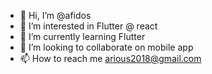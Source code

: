 - 👋 Hi, I’m @afidos
- 👀 I’m interested in Flutter @ react
- 🌱 I’m currently learning Flutter
- 💞️ I’m looking to collaborate on mobile app
- 📫 How to reach me arious2018@gmail.com

<!---
afidos/afidos is a ✨ special ✨ repository because its `README.md` (this file) appears on your GitHub profile.
You can click the Preview link to take a look at your changes.
--->
